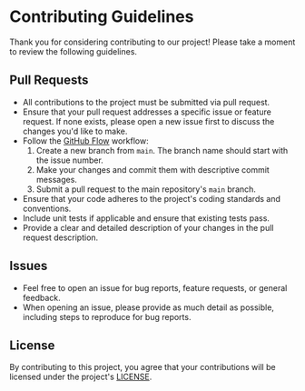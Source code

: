 # Contributing Guidelines

Thank you for considering contributing to our project! Please take a moment to review the following guidelines.

## Pull Requests

- All contributions to the project must be submitted via pull request.
- Ensure that your pull request addresses a specific issue or feature request. If none exists, please open a new issue first to discuss the changes you'd like to make.
- Follow the [GitHub Flow](https://guides.github.com/introduction/flow/) workflow:
  1. Create a new branch from `main`. The branch name should start with the issue number.
  2. Make your changes and commit them with descriptive commit messages.
  3. Submit a pull request to the main repository's `main` branch.
- Ensure that your code adheres to the project's coding standards and conventions.
- Include unit tests if applicable and ensure that existing tests pass.
- Provide a clear and detailed description of your changes in the pull request description.

## Issues

- Feel free to open an issue for bug reports, feature requests, or general feedback.
- When opening an issue, please provide as much detail as possible, including steps to reproduce for bug reports.

## License

By contributing to this project, you agree that your contributions will be licensed under the project's [LICENSE](LICENSE.txt).
